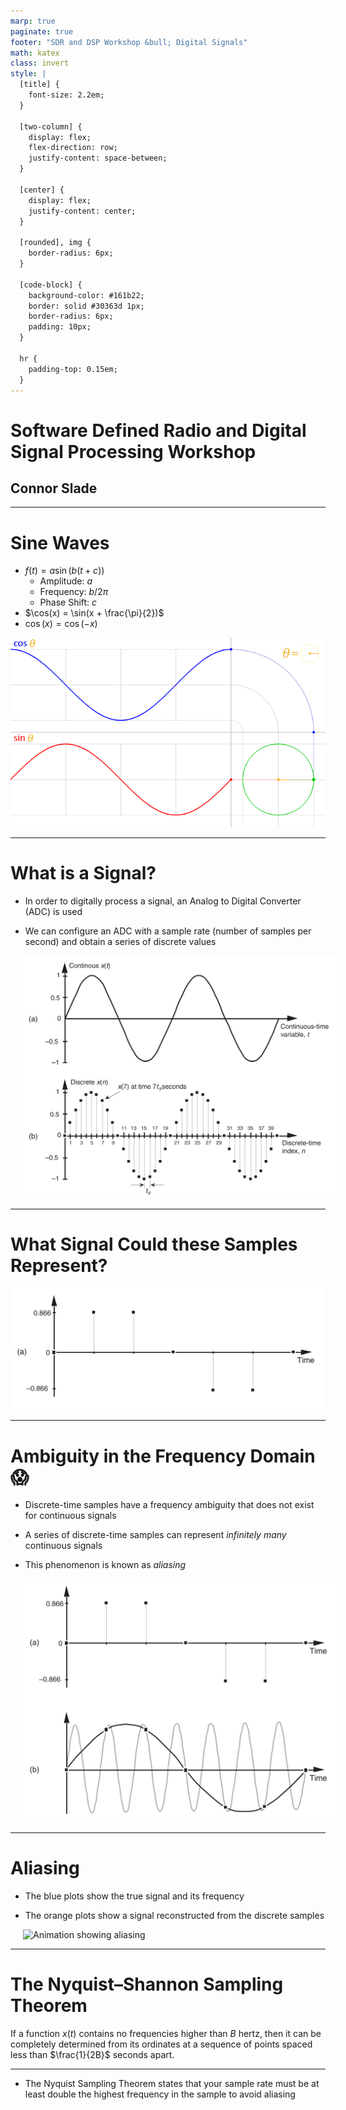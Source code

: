 ```yaml
---
marp: true
paginate: true
footer: "SDR and DSP Workshop &bull; Digital Signals"
math: katex
class: invert
style: |
  [title] {
    font-size: 2.2em;
  }

  [two-column] {
    display: flex;
    flex-direction: row;
    justify-content: space-between;
  }

  [center] {
    display: flex;
    justify-content: center;
  }

  [rounded], img {
    border-radius: 6px;
  }

  [code-block] {
    background-color: #161b22;
    border: solid #30363d 1px;
    border-radius: 6px;
    padding: 10px;
  }

  hr {
    padding-top: 0.15em;
  }
---
```


<h1 title>Software Defined Radio and Digital Signal Processing Workshop</h1>

## Connor Slade

---

# Sine Waves

<div two-column>
<div>

- $f(t)=a\sin(b(t+c))$
  - Amplitude: $a$
  - Frequency: $b/2\pi$
  - Phase Shift: $c$
- $\cos(x) = \sin(x + \frac{\pi}{2})$
- $\cos(x)=\cos(-x)$

</div>
<div>

![Sine and Cosine on the Unit Circle](assets/digital-signals/sin-cos.gif)

</div>
</div>

<!--
sin(x)=-sin(-x)
-->

---

# What is a Signal?

<div two-column>
<div>

- In order to digitally process a signal, an Analog to Digital Converter (ADC) is used

- We can configure an ADC with a sample rate (number of samples per second) and obtain a series of discrete values

</div>
<div style="width: 100%;margin-left: 20px;">

![Signal sampling representation](assets/digital-signals/continous-vs-discrete.jpg)

</div>
</div>

---

# What Signal Could these Samples Represent?

<div center>

![Discrete-time samples](assets/digital-signals/ambigous-samples-top.jpg)

</div>

---

# Ambiguity in the Frequency Domain :scream:

<div two-column>
<div>

- Discrete-time samples have a frequency ambiguity that does not exist for continuous signals

- A series of discrete-time samples can represent *infinitely many* continuous signals

- This phenomenon is known as *aliasing*

</div>
<div style="width: 100%;margin-left: 20px;">

![Discrete-time samples with an ambiguous frequency](assets/digital-signals/ambigous-samples.jpg)

</div>
</div>

---

# Aliasing

<div two-column>
<div>

- The blue plots show the true signal and its frequency

- The orange plots show a signal reconstructed from the discrete samples

</div>
<div style="width: 100%;margin-left: 20px;">

![Animation showing aliasing](assets/digital-signals/fft-aliasing.gif)

</div>
</div>

<!--
Upper left: Animation depicts a sequence of sinusoids, each with a higher frequency than the previous ones.
These "true" signals are also being sampled (blue dots) at a constant frequency/rate, Upper right: The continuous Fourier transform of the sinusoid (not the samples).
The single non-zero component, depicting the actual frequency, means there is no ambiguity. Lower right: The discrete Fourier transform of just the available samples.
The presence of two components means the samples can fit at least two different sinusoids, one of which is the true frequency (upper-right).
Lower left: Using the same samples (now in orange), the default reconstruction algorithm produces the lower-frequency sinusoid.
-->

---

# The Nyquist–Shannon Sampling Theorem

If a function $x(t)$ contains no frequencies higher than $B$ hertz, then it can be completely determined from its ordinates at a sequence of points spaced less than $\frac{1}{2B}$ seconds apart.

<hr>

- The Nyquist Sampling Theorem states that your sample rate must be at least double the highest frequency in the sample to avoid aliasing

<!--
Human hearing is approx 20Hz to 20,000 Hz

- 44,100 Hz - CD audio (most common)
- 48,000 Hz - Standard sample rate for professional applications
-->
